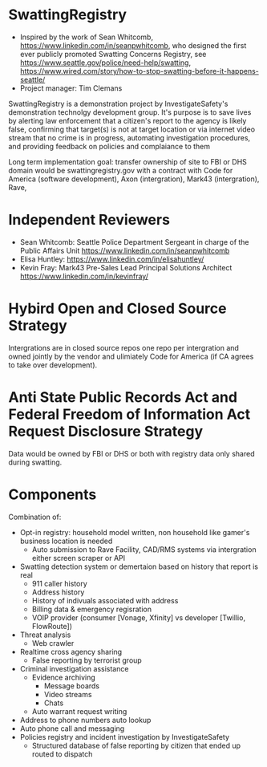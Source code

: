 # SwattingRegistry

* Inspired by the work of Sean Whitcomb, https://www.linkedin.com/in/seanpwhitcomb, who designed the first ever publicly promoted Swatting Concerns Registry, see https://www.seattle.gov/police/need-help/swatting, https://www.wired.com/story/how-to-stop-swatting-before-it-happens-seattle/
* Project manager: Tim Clemans

SwattingRegistry is a demonstration project by InvestigateSafety's demonstration technolgy development group. It's purpose is to save lives by alerting law enforcement that a citizen's report to the agency is likely false, confirming that target(s) is not at target location or via internet video stream that no crime is in progress, automating investigation procedures, and providing feedback on policies and complaiance to them

Long term implementation goal: transfer ownership of site to FBI or DHS domain would be swattingregistry.gov with a contract with Code for America (software development), Axon (intergration), Mark43 (intergration), Rave, 

# Independent Reviewers

* Sean Whitcomb: Seattle Police Department Sergeant in charge of the Public Affairs Unit https://www.linkedin.com/in/seanpwhitcomb
* Elisa Huntley: https://www.linkedin.com/in/elisahuntley/
* Kevin Fray: Mark43 Pre-Sales Lead Principal Solutions Architect https://www.linkedin.com/in/kevinfray/

# Hybird Open and Closed Source Strategy

Intergrations are in closed source repos one repo per intergration and owned jointly by the vendor and ulimiately Code for America (if CA agrees to take over development).

# Anti State Public Records Act and Federal Freedom of Information Act Request Disclosure Strategy

Data would be owned by FBI or DHS or both with registry data only shared during swatting.

# Components

Combination of:

* Opt-in registry: household model written, non household like gamer's business location is needed
  * Auto submission to Rave Facility, CAD/RMS systems via intergration either screen scraper or API
* Swatting detection system or demertaion based on history that report is real
  * 911 caller history
  * Address history
  * History of indivuals associated with address
  * Billing data & emergency regisration
  * VOIP provider (consumer [Vonage, Xfinity] vs developer [Twillio, FlowRoute])
* Threat analysis
  * Web crawler
* Realtime cross agency sharing
  * False reporting by terrorist group
* Criminal investigation assistance 
  * Evidence archiving
    * Message boards
    * Video streams
    * Chats
  * Auto warrant request writing
* Address to phone numbers auto lookup 
* Auto phone call and messaging
* Policies registry and incident investigation by InvestigateSafety
  * Structured database of false reporting by citizen that ended up routed to dispatch
